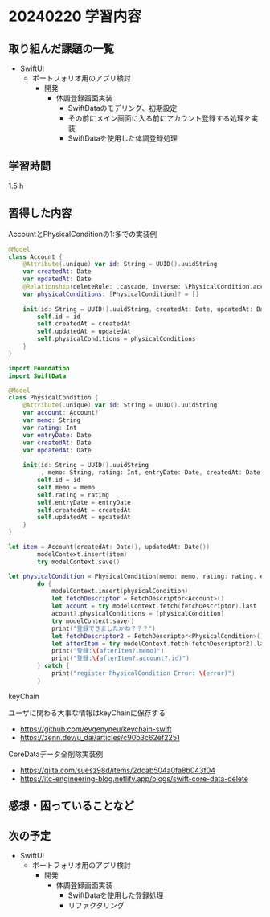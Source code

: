 # 20240220 学習内容

## 取り組んだ課題の一覧

- SwiftUI
  - ポートフォリオ用のアプリ検討
    - 開発
      - 体調登録画面実装
        - SwiftDataのモデリング、初期設定
        - その前にメイン画面に入る前にアカウント登録する処理を実装
        - SwiftDataを使用した体調登録処理

## 学習時間

1.5 h

## 習得した内容

AccountとPhysicalConditionの1:多での実装例

```swift
@Model
class Account {
    @Attribute(.unique) var id: String = UUID().uuidString
    var createdAt: Date
    var updatedAt: Date
    @Relationship(deleteRule: .cascade, inverse: \PhysicalCondition.account)
    var physicalConditions: [PhysicalCondition]? = []
    
    init(id: String = UUID().uuidString, createdAt: Date, updatedAt: Date, physicalConditions: [PhysicalCondition] = []) {
        self.id = id
        self.createdAt = createdAt
        self.updatedAt = updatedAt
        self.physicalConditions = physicalConditions
    }
}

import Foundation
import SwiftData

@Model
class PhysicalCondition {
    @Attribute(.unique) var id: String = UUID().uuidString
    var account: Account?
    var memo: String
    var rating: Int
    var entryDate: Date
    var createdAt: Date
    var updatedAt: Date
    
    init(id: String = UUID().uuidString
         , memo: String, rating: Int, entryDate: Date, createdAt: Date, updatedAt: Date) {
        self.id = id
        self.memo = memo
        self.rating = rating
        self.entryDate = entryDate
        self.createdAt = createdAt
        self.updatedAt = updatedAt
    }
}

```

```swift
let item = Account(createdAt: Date(), updatedAt: Date())
        modelContext.insert(item)
        try modelContext.save()

let physicalCondition = PhysicalCondition(memo: memo, rating: rating, entryDate: selectedDateTime, createdAt: Date(), updatedAt: Date())
        do {
            modelContext.insert(physicalCondition)
            let fetchDescriptor = FetchDescriptor<Account>()
            let acount = try modelContext.fetch(fetchDescriptor).last
            acount?.physicalConditions = [physicalCondition]
            try modelContext.save()
            print("登録できましたかね？？？")
            let fetchDescriptor2 = FetchDescriptor<PhysicalCondition>()
            let afterItem = try modelContext.fetch(fetchDescriptor2).last
            print("登録:\(afterItem?.memo)")
            print("登録:\(afterItem?.account?.id)")
        } catch {
            print("register PhysicalCondition Error: \(error)")
        }
```

keyChain

ユーザに関わる大事な情報はkeyChainに保存する

- <https://github.com/evgenyneu/keychain-swift>
- <https://zenn.dev/u_dai/articles/c90b3c62ef2251>

CoreDataデータ全削除実装例

- <https://qiita.com/suesz98d/items/2dcab504a0fa8b043f04>
- <https://itc-engineering-blog.netlify.app/blogs/swift-core-data-delete>

## 感想・困っていることなど

## 次の予定

- SwiftUI
  - ポートフォリオ用のアプリ検討
    - 開発
      - 体調登録画面実装
        - SwiftDataを使用した登録処理
        - リファクタリング
